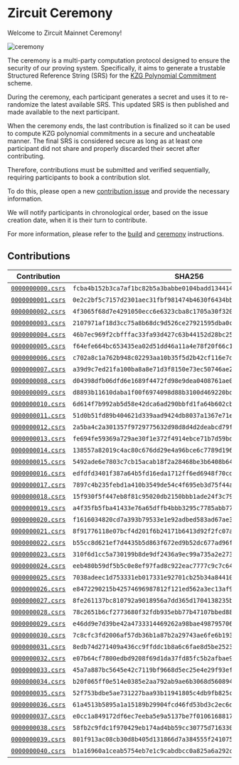 # Zircuit Ceremony

Welcome to Zircuit Mainnet Ceremony!

![ceremony](https://camo.githubusercontent.com/aece4fbcf5ca7eb74bceadad7449ad9e812f5d5e2c994dc3af5cec31ac1f2294/68747470733a2f2f63646e2e70726f642e776562736974652d66696c65732e636f6d2f3635326463373730313639343233653136616334613764612f3636363231616664353232306666636566646336323061665f6b7a67253230636572656d6f6e792e706e67)

The ceremony is a multi-party computation protocol designed to ensure the security of our proving system. Specifically, it aims to generate a trustable Structured Reference String (SRS) for the [KZG Polynomial Commitment](https://www.iacr.org/archive/asiacrypt2010/6477178/6477178.pdf) scheme.

During the ceremony, each participant generates a secret and uses it to re-randomize the latest available SRS. This updated SRS is then published and made available to the next participant.

When the ceremony ends, the last contribution is finalized so it can be used to compute KZG polynomial commitments in a secure and uncheatable manner. The final SRS is considered secure as long as at least one participant did not share and properly discarded their secret after contributing.

Therefore, contributions must be submitted and verified sequentially, requiring participants to book a contribution slot.

To do this, please open a new [contribution issue](https://github.com/zircuit-labs/ceremony/issues/new?assignees=&labels=contribution&projects=&template=0_contribution.md&title=New+Contribution) and provide the necessary information. 

We will notify participants in chronological order, based on the issue creation date, when it is their turn to contribute.

For more information, please refer to the [build](/docs/build.md) and [ceremony](/docs/ceremony.md#overview) instructions.

## Contributions

| Contribution | SHA256 | Issue |
|:-:|:-:|:-:|
| [`0000000000.csrs`](https://mainnet-ceremony.s3.amazonaws.com/valid/0000000000.csrs)    | `fcba4b152b3ca7af1bc82b5a3babbe0104badd134414578e7824edb12c650c12`   | [#1](https://github.com/zircuit-labs/ceremony/issues/1)   |
| [`0000000001.csrs`](https://mainnet-ceremony.s3.amazonaws.com/valid/0000000001.csrs)    | `0e2c2bf5c7157d2301aec31fbf981474b4630f6434bb147ba0c1855d632fa111`   | [#2](https://github.com/zircuit-labs/ceremony/issues/2)   |
| [`0000000002.csrs`](https://mainnet-ceremony.s3.amazonaws.com/valid/0000000002.csrs)    | `4f3065f68d7e4291050ecc6e6323cba8c1705a30f320fbbfcece3d1cb1f85dca`   | [#9](https://github.com/zircuit-labs/ceremony/issues/9)   |
| [`0000000003.csrs`](https://mainnet-ceremony.s3.amazonaws.com/valid/0000000003.csrs)    | `2107971af18d3cc75a8b68dc9d526ce27921595dba0c6bdcbeda4975cfb63f8b`   | [#4](https://github.com/zircuit-labs/ceremony/issues/4)   |
| [`0000000004.csrs`](https://mainnet-ceremony.s3.amazonaws.com/valid/0000000004.csrs)    | `46b7ec969f2cbfffac33fa93d427c63b44152d28bc25452ff21e71b99a5e30fa`   | [#5](https://github.com/zircuit-labs/ceremony/issues/5)   |
| [`0000000005.csrs`](https://mainnet-ceremony.s3.amazonaws.com/valid/0000000005.csrs)    | `f64efe664bc653435ea02d51dd46a11a4e78f20f66c1ef972a6cc457f8da96c2`   | [#6](https://github.com/zircuit-labs/ceremony/issues/6)   |
| [`0000000006.csrs`](https://mainnet-ceremony.s3.amazonaws.com/valid/0000000006.csrs)    | `c702a8c1a762b948c02293aa10b35f5d2b42cf116e7da119c378d45dd0b7d507`   | [#15](https://github.com/zircuit-labs/ceremony/issues/15)   |
| [`0000000007.csrs`](https://mainnet-ceremony.s3.amazonaws.com/valid/0000000007.csrs)    | `a39d9c7ed21fa100ba8a8e71d3f8150e73ec50746ae2177ed6472cba190333c7`   | [#7](https://github.com/zircuit-labs/ceremony/issues/7)   |
| [`0000000008.csrs`](https://mainnet-ceremony.s3.amazonaws.com/valid/0000000008.csrs)    | `d04398dfb06dfd6e1689f4472fd98e9dea0408761ae01bb339091e4e69947881`   | [#14](https://github.com/zircuit-labs/ceremony/issues/14)   |
| [`0000000009.csrs`](https://mainnet-ceremony.s3.amazonaws.com/valid/0000000009.csrs)    | `d8893b11610daba1f00f6974098d88b3100d469220bdeed9fbf057dde90c42c8`   | [#16](https://github.com/zircuit-labs/ceremony/issues/16)   |
| [`0000000010.csrs`](https://mainnet-ceremony.s3.amazonaws.com/valid/0000000010.csrs)    | `6d614f7b992ab5d58e42dca6ad290bbfd1fa64b602cbc3a648a82c202cfbf73f`   | [#11](https://github.com/zircuit-labs/ceremony/issues/11)   |
| [`0000000011.csrs`](https://mainnet-ceremony.s3.amazonaws.com/valid/0000000011.csrs)    | `51d0b51fd89b404621d339aad9424db8037a1367e71e8c49bdcd0e827d475f33`   | [#17](https://github.com/zircuit-labs/ceremony/issues/17)   |
| [`0000000012.csrs`](https://mainnet-ceremony.s3.amazonaws.com/valid/0000000012.csrs)    | `2a5ba4c2a301357f9729775632d98d8d4d2deabcd79f5fea8bff8e6584e9f630`   | [#18](https://github.com/zircuit-labs/ceremony/issues/18)   |
| [`0000000013.csrs`](https://mainnet-ceremony.s3.amazonaws.com/valid/0000000013.csrs)    | `fe694fe59369a729ae30f1e372f4914ebce71b7d59bd530fd52e66e9a8da1108`   | [#19](https://github.com/zircuit-labs/ceremony/issues/19)   |
| [`0000000014.csrs`](https://mainnet-ceremony.s3.amazonaws.com/valid/0000000014.csrs)    | `138557a82019c4ac80c676dd29e4a96bce6c7789d196d4177a46794db5d9ff46`   | [#23](https://github.com/zircuit-labs/ceremony/issues/23)   |
| [`0000000015.csrs`](https://mainnet-ceremony.s3.amazonaws.com/valid/0000000015.csrs)    | `5492ade6e7803c7cb15acab18f2a28468be3b6408b6489edce193023c6253381`   | [#25](https://github.com/zircuit-labs/ceremony/issues/25)   |
| [`0000000016.csrs`](https://mainnet-ceremony.s3.amazonaws.com/valid/0000000016.csrs)    | `edfdfd3401f387a64b5fd16eda1712ff6ed6948f70cd6909b9210b4cb7d66b24`   | [#29](https://github.com/zircuit-labs/ceremony/issues/29)   |
| [`0000000017.csrs`](https://mainnet-ceremony.s3.amazonaws.com/valid/0000000017.csrs)    | `7897c4b235febd1a410b3549de54c4f695eb3d75f44aa0705a09c37e8ea81c45`   | [#30](https://github.com/zircuit-labs/ceremony/issues/30)   |
| [`0000000018.csrs`](https://mainnet-ceremony.s3.amazonaws.com/valid/0000000018.csrs)    | `15f930f5f447eb8f81c95020db2150bbb1ade24f3c791d9ca5daa9569ecc11aa`   | [#98](https://github.com/zircuit-labs/ceremony/issues/98)   |
| [`0000000019.csrs`](https://mainnet-ceremony.s3.amazonaws.com/valid/0000000019.csrs)    | `a4f35fb5fba41433e76a65dffb4bbb3295c7785abb77ad2c465aef364f3b4ee8`   | [#33](https://github.com/zircuit-labs/ceremony/issues/33)   |
| [`0000000020.csrs`](https://mainnet-ceremony.s3.amazonaws.com/valid/0000000020.csrs)    | `f1616034820cd7a393b79533e1e92adbed583ad67ae3042e80a59253288d1865`   | [#21](https://github.com/zircuit-labs/ceremony/issues/21)   |
| [`0000000021.csrs`](https://mainnet-ceremony.s3.amazonaws.com/valid/0000000021.csrs)    | `8f91776118e07bcf4d201f6b24171b6413d92f2fc07ad4b8e007a98a399e03a8`   | [#99](https://github.com/zircuit-labs/ceremony/issues/99)   |
| [`0000000022.csrs`](https://mainnet-ceremony.s3.amazonaws.com/valid/0000000022.csrs)    | `b55cc8d621ef7d4435b5d863f672ed9b52dc677ad96fa5f253f13067d3ccb654`   | [#110](https://github.com/zircuit-labs/ceremony/issues/110)   |
| [`0000000023.csrs`](https://mainnet-ceremony.s3.amazonaws.com/valid/0000000023.csrs)    | `310f6d1cc5a730199b8de9df2436a9ec99a735a2e273d507648d329de84c2796`   | [#118](https://github.com/zircuit-labs/ceremony/issues/118)   |
| [`0000000024.csrs`](https://mainnet-ceremony.s3.amazonaws.com/valid/0000000024.csrs)    | `eeb480b59df5b5c0e8ef97fad8c922eac7777c9c7c647ff6eeac913bde6ff68f`   | [#96](https://github.com/zircuit-labs/ceremony/issues/96)   |
| [`0000000025.csrs`](https://mainnet-ceremony.s3.amazonaws.com/valid/0000000025.csrs)    | `7038adeec1d753331eb017331e92701cb25b34a84410ee32d9a969a3b10c5cb3`   | [#43](https://github.com/zircuit-labs/ceremony/issues/43)   |
| [`0000000026.csrs`](https://mainnet-ceremony.s3.amazonaws.com/valid/0000000026.csrs)    | `e8472290215b42574696987812f121ed562a3ec13af974d9610e7b0628414a73`   | [#124](https://github.com/zircuit-labs/ceremony/issues/124)   |
| [`0000000027.csrs`](https://mainnet-ceremony.s3.amazonaws.com/valid/0000000027.csrs)    | `8fe261137bc810792a9018956a7dd365d1704138235bc612753b104312ea79d2`   | [#105](https://github.com/zircuit-labs/ceremony/issues/105)   |
| [`0000000028.csrs`](https://mainnet-ceremony.s3.amazonaws.com/valid/0000000028.csrs)    | `78c2651b6cf2773680f32fdb935ebb77b47107bbed889d99273a1ff96b167bfb`   | [#22](https://github.com/zircuit-labs/ceremony/issues/22)   |
| [`0000000029.csrs`](https://mainnet-ceremony.s3.amazonaws.com/valid/0000000029.csrs)    | `e46dd9e7d39be42a4733314469262a98bae4987957065ccbc2edfe5a3ed6c27f`   | [#120](https://github.com/zircuit-labs/ceremony/issues/120)   |
| [`0000000030.csrs`](https://mainnet-ceremony.s3.amazonaws.com/valid/0000000030.csrs)    | `7c8cfc3fd2006af57db36b1a87b2a29743ae6fe6b193b2253157a7ca1ed2359e`   | [#31](https://github.com/zircuit-labs/ceremony/issues/31)   |
| [`0000000031.csrs`](https://mainnet-ceremony.s3.amazonaws.com/valid/0000000031.csrs)    | `8edb74d271409a436cc9ffddc1b8a6c6fae8d5be2523bf9da3e0489a6d2e853c`   | [#122](https://github.com/zircuit-labs/ceremony/issues/122)   |
| [`0000000032.csrs`](https://mainnet-ceremony.s3.amazonaws.com/valid/0000000032.csrs)    | `e07b64cf7800edbd9208f69d1da37fd85fc5b2afbae986d2b4e129862c57d7f9`   | [#139](https://github.com/zircuit-labs/ceremony/issues/139)   |
| [`0000000033.csrs`](https://mainnet-ceremony.s3.amazonaws.com/valid/0000000033.csrs)    | `45a7a887bc5645e42c7119bf9668d5ec25e4e29f93ef006d3e781855ae194058`   | [#141](https://github.com/zircuit-labs/ceremony/issues/141)   |
| [`0000000034.csrs`](https://mainnet-ceremony.s3.amazonaws.com/valid/0000000034.csrs)    | `b20f065ff0e514e0385e2aa792ab9ae6b3068d5608949fa298873c20519f5f6c`   | [#140](https://github.com/zircuit-labs/ceremony/issues/140)   |
| [`0000000035.csrs`](https://mainnet-ceremony.s3.amazonaws.com/valid/0000000035.csrs)    | `52f753bdbe5ae731227baa93b11941805c4db9fb825cb4f16dc7c36410c18180`   | [#145](https://github.com/zircuit-labs/ceremony/issues/145)   |
| [`0000000036.csrs`](https://mainnet-ceremony.s3.amazonaws.com/valid/0000000036.csrs)    | `61a4513b5895a1a15189b29904fcd46fd53bd3c2ec6df45f4452c843b68635ab`   | [#149](https://github.com/zircuit-labs/ceremony/issues/149)   |
| [`0000000037.csrs`](https://mainnet-ceremony.s3.amazonaws.com/valid/0000000037.csrs)    | `e0cc1a849172df6ec7eeba5e9a5137be7f010616881747c88a2197d88ed0e587`   | [#156](https://github.com/zircuit-labs/ceremony/issues/156)   |
| [`0000000038.csrs`](https://mainnet-ceremony.s3.amazonaws.com/valid/0000000038.csrs)    | `58fb2c9fdc1f970429eb174ad4bb59cc30775d716330583ea6c76459dd4aa38d`   | [#128](https://github.com/zircuit-labs/ceremony/issues/128)   |
| [`0000000039.csrs`](https://mainnet-ceremony.s3.amazonaws.com/valid/0000000039.csrs)    | `801f913ac08cb30d8b405d131866d7a384555f241075ea2df09b0a67b9883e4d`   | [#12](https://github.com/zircuit-labs/ceremony/issues/12)   |
| [`0000000040.csrs`](https://mainnet-ceremony.s3.amazonaws.com/valid/0000000040.csrs)    | `b1a16960a1ceab5754eb7e1c9cabdbcc0a825a6a292c8b45116a6e15a811da03`   | [#68](https://github.com/zircuit-labs/ceremony/issues/68)   |
